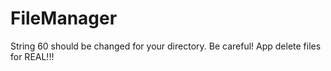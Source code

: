 # FileManager
String 60 should be changed for your directory. 
Be careful! App delete files for REAL!!!
